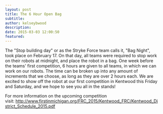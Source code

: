 ```yaml
---
layout: post
title: The 6 Hour Open Bag
subtitle:
author: kelseybwood
description:
date: 2015-03-03 12:00:50
featured:
---
```


The "Stop building day" or as the Stryke Force team calls it, "Bag Night", took place on February 17. On that day, all teams were required to stop work on their robots at midnight, and place the robot in a bag. One week before the teams' first competition, 6 hours are given to all teams, in which we can work on our robots. The time can be broken up into any amount of increments that we choose, as long as they are over 2 hours each. We are excited to show off the robot at our first competition in Kentwood this Friday and Saturday, and we hope to see you all in the stands!

For more information on the upcoming competition visit: <a href="http://www.firstinmichigan.org/FRC_2015/Kentwood_FRC/Kentwood_District_Schedule_2015.pdf">http://www.firstinmichigan.org/FRC_2015/Kentwood_FRC/Kentwood_District_Schedule_2015.pdf</a>

